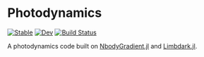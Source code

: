 # Photodynamics

[![Stable](https://img.shields.io/badge/docs-stable-blue.svg)](https://langfzac.github.io/Photodynamics.jl/stable)
[![Dev](https://img.shields.io/badge/docs-dev-blue.svg)](https://langfzac.github.io/Photodynamics.jl/dev)
[![Build Status](https://github.com/langfzac/Photodynamics.jl/workflows/CI/badge.svg)](https://github.com/langfzac/Photodynamics.jl/actions)

A photodynamics code built on [NbodyGradient.jl](https://github.com/ericagol/NbodyGradient.jl) and [Limbdark.jl](https://github.com/rodluger/limbdark.jl).